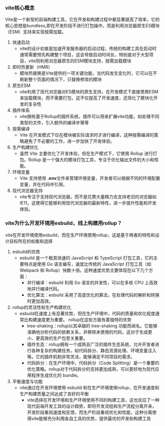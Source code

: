 ### vite核心概念
Vite是一个新型的前端构建工具，它在开发和构建过程中都显著提高了效率，它的核心思想是bundless,即在开发阶段不进行打包操作，而是利用浏览器原生ES模块（ESM）支持来实现按需加载。
1. 快速启动
    * vite的设计初衷是加速开发服务器的启动过程，传统的构建工具在启动时通常需要预先构建整个项目，这会导致启动时间长，特别是对于大型项目，vite则利用浏览器原生的ESM模块支持，按需加载模块
2. 即时热更新（HMR）
    * 模块热替换是Vite提供的一项关键功能，当代码发生变化时，它可以在不刷新整个页面的情况下，只替换修改的模块
3. 原生ESM
    * vite利用了现代浏览器对ES模块的原生支持，在开发模式下直接使用ESM来加载模块，而不需要打包，这不仅提高了开发速度，还简化了模块化开发的复杂性
4. 插件体系
    * vite拥有基于Rollup的插件系统，插件可以用来扩展vite功能，如处理不同类型的文件，引入额外的编译步骤等
5. 按需编译
    * Vite 在开发模式下仅在模块被实际请求时才进行编译，这种按需编译的策略避免了不必要的工作，进一步加快了开发体验。
6. 生产构建优化
    * 虽然 Vite 主要优化了开发体验，但在生产模式下，它使用 Rollup 进行打包。Rollup 是一个强大的模块打包工具，专注于优化输出文件的大小和性能。
7. 环境变量
    *  Vite 支持使用 **.env**文件来管理环境变量，开发者可以根据不同的环境配置变量，并在代码中引用。
8. 现代浏览器支持
    * vite专注于支持现代浏览器，而不是花费大量精力去支持老旧的浏览器如IE11。这使得它能够利用现代浏览器的最新特性，进一步提升性能和开发体验。


### vite为什么开发环境用esbuild，线上构建用rollup？
vite在开发环境使用esbuild，而在生产环境使用rollup，这是基于两者的特性和设计目标所在的权衡和选择
1. esbuild的优势
    * esbuild 是一个极其快速的 JavaScript 和 TypeScript 打包工具，它的主要特点是使用 Go 语言编写，速度比传统的 JavaScript 打包工具（如 Webpack 和 Rollup）快数十倍。这种速度优势主要体现在以下几个方面：
        * 并行编译：esbuild 利用 Go 语言的并发性，可以在多核 CPU 上高效地并行编译代码。
        * 优化算法：esbuild 采用了高度优化的算法，在处理代码的解析和转换时更加高效。
2. rollup的灵活性和生产构建优化
    *  esbuild在速度上有显著优势，但在生产环境中，代码的质量和优化程度通常比构建速度更为重要。 rollup在这些方面有着独特的优势
        * tree-shaking：rollup以其卓越的 tree-shaking 功能而闻名。它能够准确地分析代码的依赖关系，并移除未使用的代码，这对于生成更小、更高效的生产包至关重要。
        * 插件生态：rollup拥有一个成熟且广泛的插件生态系统，允许开发者进行各种复杂的构建任务，如代码拆分、静态资源处理、环境变量注入等。它的插件机制非常灵活，能够满足不同项目的需求。
        * 代码拆分：在生产环境中，代码拆分（Code Splitting）是一个重要的优化策略。rollup对于代码拆分的支持更加成熟，可以更好地为现代应用程序生成优化的 bundle。
3. 平衡速度与功能
    * vite通过在开发环境使用 esbuild 和在生产环境使用rollup，在开发速度和生产构建质量之间达成了良好的平衡
        * vite选择在开发环境和生产环境使用不同的构建工具，这也反应了一种现代前端开发工具的设计趋势，即将开发流程和生产流程分离开来，开发阶段重视速度和反馈，而生产阶段重视优化和性能，这种分离使得vite能够充分利用各自工具的优势，提供最优的开发和构建工具


